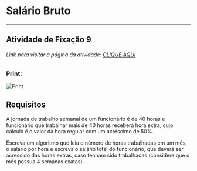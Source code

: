 # Salário Bruto  

---

## Atividade de Fixação 9  

###### Link para visitar a página da atividade: [CLIQUE AQUI](https://giunossauro.github.io/iFood_Lets-Code_Sala-842/)

### Print:

![Print]()

## Requisitos

A jornada de trabalho semanal de um funcionário é de 40 horas e funcionário que trabalhar mais de 40 horas receberá hora extra, cujo cálculo é o valor da hora regular com um acréscimo de 50%.

Escreva um algoritmo que leia o número de horas trabalhadas em um mês, o salário por hora e escreva o salário total do funcionário, que deverá ser acrescido das horas extras, caso tenham sido trabalhadas (considere que o mês possua 4 semanas exatas).  
 
